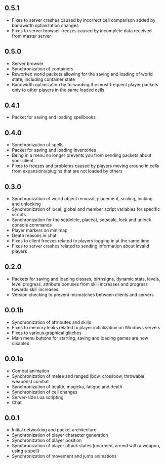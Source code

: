 0.5.1
-----

* Fixes to server crashes caused by incorrect cell comparison added by bandwidth optimization changes
* Fixes to server browser freezes caused by incomplete data received from master server

0.5.0
-----

* Server browser
* Synchronization of containers
* Reworked world packets allowing for the saving and loading of world state, including container state
* Bandwidth optimization by forwarding the most frequent player packets only to other players in the same loaded cells

0.4.1
-----

* Packet for saving and loading spellbooks

0.4.0
-----

* Synchronization of spells
* Packet for saving and loading inventories
* Being in a menu no longer prevents you from sending packets about your client
* Fixes to freezes and problems caused by players moving around in cells from expansions/plugins that are not loaded by others

0.3.0
-----

* Synchronization of world object removal, placement, scaling, locking and unlocking
* Synchronization of local, global and member script variables for specific scripts
* Synchronization for the setdelete, placeat, setscale, lock and unlock console commands
* Player markers on minimap
* Death reasons in chat
* Fixes to client freezes related to players logging in at the same time
* Fixes to server crashes related to sending information about invalid players

0.2.0
-----

* Packets for saving and loading classes, birthsigns, dynamic stats, levels, level progress, attribute bonuses from skill increases and progress towards skill increases
* Version checking to prevent mismatches between clients and servers

0.0.1b
------

* Synchronization of attributes and skills
* Fixes to memory leaks related to player initialization on Windows servers
* Fixes to various graphical glitches
* Main menu buttons for starting, saving and loading games are now disabled

0.0.1a
------

* Combat animation
* Synchronization of melee and ranged (bow, crossbow, throwable weapons) combat
* Synchronization of health, magicka, fatigue and death
* Synchronization of cell changes
* Server-side Lua scripting
* Chat

0.0.1
-----

* Initial networking and packet architecture
* Synchronization of player character generation
* Synchronization of player position
* Synchronization of player attack states (unarmed, armed with a weapon, using a spell)
* Synchronization of movement and jump animations
